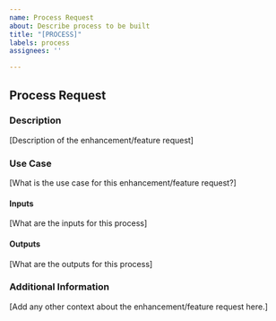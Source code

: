 ```yaml
---
name: Process Request
about: Describe process to be built
title: "[PROCESS]"
labels: process
assignees: ''

---
```


## Process Request

### Description
[Description of the enhancement/feature request]

### Use Case
[What is the use case for this enhancement/feature request?]

#### Inputs
[What are the inputs for this process]

#### Outputs
[What are the outputs for this process]

### Additional Information
[Add any other context about the enhancement/feature request here.]
